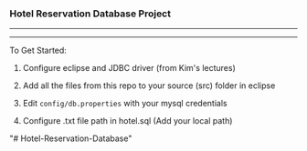 ### Hotel Reservation Database Project 

---
---

To Get Started: 

1. Configure eclipse and JDBC driver (from Kim's lectures)

2. Add all the files from this repo to your source (src) folder in eclipse 

3. Edit `config/db.properties` with your mysql credentials

4. Configure .txt file path in hotel.sql (Add your local path)


"# Hotel-Reservation-Database" 
